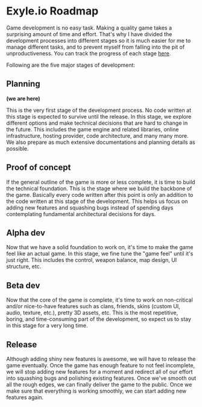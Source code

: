 # Exyle.io Roadmap

Game development is no easy task.
Making a quality game takes a surprising amount of time and effort.
That's why I have divided the development processes into different stages so it is much easier for me to manage different tasks,
and to prevent myself from falling into the pit of unproductiveness.
You can track the progress of each stage [here](https://github.com/exyleio/exyleio/milestones).

Following are the five major stages of development:

## Planning

**(we are here)**

This is the very first stage of the development process.
No code written at this stage is expected to survive until the release.
In this stage, we explore different options and make technical decisions that are hard to change in the future.
This includes the game engine and related libraries, online infrastructure, hosting provider, code architecture, and many many more.
We also prepare as much extensive documentations and planning details as possible.

## Proof of concept

If the general outline of the game is more or less complete,
it is time to build the technical foundation.
This is the stage where we build the backbone of the game.
Basically every code written after this point is only an addition to the code written at this stage of the development.
This helps us focus on adding new features and squashing bugs instead of spending days contemplating fundamental architectural decisions for days.

## Alpha dev

Now that we have a solid foundation to work on, it's time to make the game feel like an actual game.
In this stage, we fine tune the "game feel" until it's just right.
This includes the control, weapon balance, map design, UI structure, etc.

## Beta dev

Now that the core of the game is complete,
it's time to work on non-critical and/or nice-to-have features such as clans, friends, skins (custom UI, audio, texture, etc.), pretty 3D assets, etc.
This is the most repetitive, boring, and time-consuming part of the development, so expect us to stay in this stage for a very long time.

## Release

Although adding shiny new features is awesome, we will have to release the game eventually.
Once the game has enough feature to not feel incomplete,
we will stop adding new features for a moment and redirect all of our effort into squashing bugs and polishing existing features.
Once we've smooth out all the rough edges, we can finally deliver the game to the public.
Once we make sure that everything is working smoothly, we can start adding new features again.
